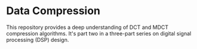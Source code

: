 # Data Compression
This repository provides a deep understanding of DCT and MDCT compression algorithms. It's part two in a three-part series on digital signal processing (DSP) design. 
